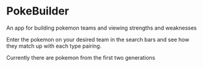 # PokeBuilder

An app for building pokemon teams and viewing strengths and weaknesses 

Enter the pokemon on your desired team in the search bars and see how they match up with each type pairing.

Currently there are pokemon from the first two generations
